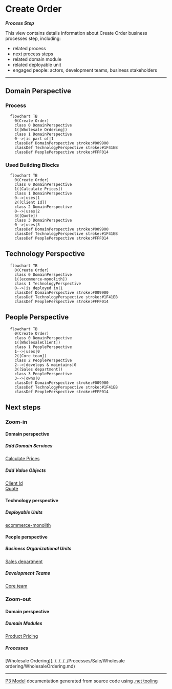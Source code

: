 ﻿
# Create Order

***Process Step***  

This view contains details information about Create Order business processes step, including:
- related process
- next process steps
- related domain module
- related deployable unit
- engaged people: actors, development teams, business stakeholders  

---



## Domain Perspective


### Process

```mermaid
  flowchart TB
    0(Create Order)
    class 0 DomainPerspective
    1([Wholesale Ordering])
    class 1 DomainPerspective
    0-->|is part of|1
    classDef DomainPerspective stroke:#009900
    classDef TechnologyPerspective stroke:#1F41EB
    classDef PeoplePerspective stroke:#FFF014
```

### Used Building Blocks

```mermaid
  flowchart TB
    0(Create Order)
    class 0 DomainPerspective
    1([Calculate Prices])
    class 1 DomainPerspective
    0-->|uses|1
    2([Client Id])
    class 2 DomainPerspective
    0-->|uses|2
    3([Quote])
    class 3 DomainPerspective
    0-->|uses|3
    classDef DomainPerspective stroke:#009900
    classDef TechnologyPerspective stroke:#1F41EB
    classDef PeoplePerspective stroke:#FFF014
```

## Technology Perspective

```mermaid
  flowchart TB
    0(Create Order)
    class 0 DomainPerspective
    1([ecommerce-monolith])
    class 1 TechnologyPerspective
    0-->|is deployed in|1
    classDef DomainPerspective stroke:#009900
    classDef TechnologyPerspective stroke:#1F41EB
    classDef PeoplePerspective stroke:#FFF014
```

## People Perspective

```mermaid
  flowchart TB
    0(Create Order)
    class 0 DomainPerspective
    1([WholesaleClient])
    class 1 PeoplePerspective
    1-->|uses|0
    2([Core team])
    class 2 PeoplePerspective
    2-->|develops & maintains|0
    3([Sales department])
    class 3 PeoplePerspective
    3-->|owns|0
    classDef DomainPerspective stroke:#009900
    classDef TechnologyPerspective stroke:#1F41EB
    classDef PeoplePerspective stroke:#FFF014
```

## Next steps


### Zoom-in


#### Domain perspective


##### Ddd Domain Services

[Calculate Prices](../../Pricing/CalculatePrices.md)  

##### Ddd Value Objects

[Client Id](../../Clients/ClientId.md)  
[Quote](../../Pricing/Quote.md)  

#### Technology perspective


##### Deployable Units

[ecommerce-monolith](../../../../../Technology/DeployableUnits/EcommerceMonolith.md)  

#### People perspective


##### Business Organizational Units

[Sales department](../../../../../People/BusinessOrganizationalUnits/SalesDepartment.md)  

##### Development Teams

[Core team](../../../../../People/DevelopmentTeams/CoreTeam.md)  

### Zoom-out


#### Domain perspective


##### Domain Modules

[Product Pricing](ProductPricing.md)  

##### Processes

[Wholesale Ordering](../../../../Processes/Sale/Wholesale ordering/WholesaleOrdering.md)  

---

[P3 Model](https://github.com/P3-model/P3-model) documentation generated from source code using [.net tooling](https://github.com/P3-model/P3-model-dotnet)